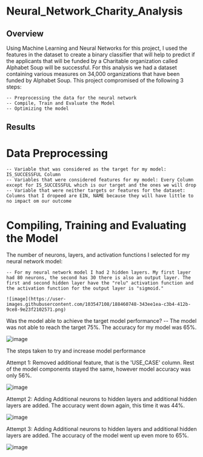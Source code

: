 # Neural_Network_Charity_Analysis

## Overview
Using Machine Learning and Neural Networks for this project, I used the features in the dataset to create a binary classifier that will help to predict if the applicants that will be funded by a Charitable organization called Alphabet Soup will be successful. For this analysis we had a dataset containing various measures on 34,000 organizations that have been funded by Alphabet Soup. This project compromised of the following 3 steps:

    -- Preprocessing the data for the neural network
    -- Compile, Train and Evaluate the Model
    -- Optimizing the model
    
    
## Results
# Data Preprocessing

    -- Variable that was considered as the target for my model: IS_SUCCESSFUL Column
    -- Variables that were considered features for my model: Every Column except for IS_SUCCESSFUL which is our target and the ones we will drop
    -- Variable that were neither targets or features for the dataset: Columns that I dropeed are EIN, NAME because they will have little to no impact om our outcome

# Compiling, Training and Evaluating the Model
  The number of neurons, layers, and activation functions I selected for my neural network model:

    -- For my neural network model I had 2 hidden layers. My first layer had 80 neurons, the second has 30 there is also an output layer. The first and second hidden layer have the "relu" activation function and the activation function for the output layer is "sigmoid."
    
    ![image](https://user-images.githubusercontent.com/103547108/188460748-343ee1ea-c3b4-412b-9ce8-9e23f2102571.png)

Was the model able to achieve the target model performance?
    -- The model was not able to reach the target 75%. The accuracy for my model was 65%.

![image](https://user-images.githubusercontent.com/103547108/188460953-0f4dd4dc-8e20-465a-9005-13f0b3a70b30.png)

The steps taken to try and increase model performance

Attempt 1: Removed additional feature, that is the 'USE_CASE' column. Rest of the model components stayed the same, however model accuracy was only 56%.

![image](https://user-images.githubusercontent.com/103547108/188461435-dae66b4f-5058-482a-8c7e-7164c904f8f5.png)

Attempt 2: Adding Additional neurons to hidden layers and additional hidden layers are added. The accuracy went down again, this time it was 44%.

![image](https://user-images.githubusercontent.com/103547108/188461665-4aa9918a-dc8e-478c-b965-1e67de6dc68d.png)

Attempt 3: Adding Additional neurons to hidden layers and additional hidden layers are added. The accuracy of the model went up even more to 65%.

![image](https://user-images.githubusercontent.com/103547108/188462053-05d1d4dd-c9c1-46b4-a3a7-12ceb6dd178a.png)
